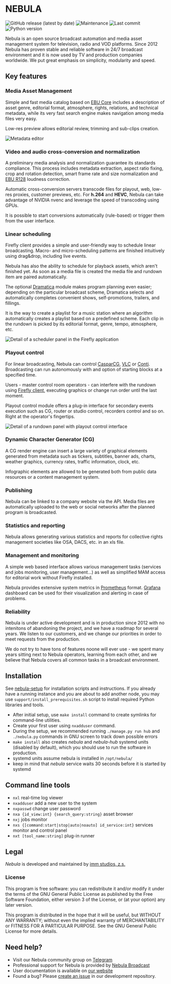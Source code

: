 NEBULA
======

![GitHub release (latest by date)](https://img.shields.io/github/v/release/nebulabroadcast/nebula?style=for-the-badge)
![Maintenance](https://img.shields.io/maintenance/yes/2022?style=for-the-badge)
![Last commit](https://img.shields.io/github/last-commit/immstudios/nebula?style=for-the-badge)
![Python version](https://img.shields.io/badge/python-3.7-blue?style=for-the-badge)

Nebula is an open source broadcast automation and media asset management system for television, radio and VOD platforms.
Since 2012 Nebula has proven stable and reliable software in 24/7 broadcast environment and it is now used by TV and production companies worldwide.
We put great emphasis on simplicity, modularity and speed.

Key features
------------

### Media Asset Management

Simple and fast media catalog based on [EBU&nbsp;Core](https://tech.ebu.ch/MetadataEbuCore) includes a description of asset
genre, editorial format, atmosphere, rights, relations, and technical metadata,
while its very fast search engine makes navigation among media files very easy.

Low-res preview allows editorial review, trimming and sub-clips creation.

![Metadata editor](https://nebulabroadcast.com/static/img/nebula-metadata-editor.webp)

### Video and audio cross-conversion and normalization

A preliminary media analysis and normalization guarantee its standards compliance.
This process includes metadata extraction, aspect ratio fixing, crop and rotation detection,
smart frame rate and size normalization and [EBU R128](https://tech.ebu.ch/docs/r/r128.pdf) loudness correction.

Automatic cross-conversion servers transcode files for playout, web, low-res proxies, customer previews, etc.
For **h.264** and **HEVC**, Nebula can take advantage of NVIDIA nvenc and leverage the speed of transcoding using GPUs.

It is possible to start conversions automatically (rule-based) or trigger them from the user interface.

### Linear scheduling

Firefly client provides a simple and user-friendly way to schedule linear broadcasting.
Macro- and micro-scheduling patterns are finished intuitively using drag&drop, including live events.

Nebula has also the ability to schedule for playback assets, which aren't finished yet.
As soon as a media file is created the media file and rundown item are paired automatically.

The optional [Dramatica](https://github.com/immstudios/dramatica) module makes program planning even easier;
depending on the particular broadcast scheme, Dramatica selects and automatically completes convenient shows, self-promotions, trailers, and fillings.

It is the way to create a playlist for a music station where an algorithm automatically creates a playlist based on a predefined scheme.
Each clip in the rundown is picked by its editorial format, genre, tempo, atmosphere, etc.

![Detail of a scheduler panel in the Firefly application](https://nebulabroadcast.com/static/img/nebula-scheduler.webp)


### Playout control

For linear broadcasting, Nebula can control 
[CasparCG](https://casparcg.com), [VLC](https://videolan.org) or [Conti](https://github.com/immstudios/conti).
Broadcasting can run autonomously with and option of starting blocks at a specified time.

Users - master control room operators - can interfere with the rundown using [Firefly client](https://github.com/nebulabroadcast/firefly),
executing graphics or change run order until the last moment.

Playout control module offers a plug-in interface for secondary events execution such as CG, router or studio control,
recorders control and so on. Right at the operator's fingertips.

![Detail of a rundown panel with playout control interface](https://nebulabroadcast.com/static/img/nebula-playout-control.webp)

### Dynamic Character Generator (CG)

A CG render engine can insert a large variety of graphical elements generated from metadata such as
tickers, subtitles, banner ads, charts, weather graphics, currency rates, traffic information, clock, etc.

Infographic elements are allowed to be generated both from public data resources or a content management system.

### Publishing

Nebula can be linked to a company website via the API.
Media files are automatically uploaded to the web or social networks after the planned program is broadcasted.

### Statistics and reporting

Nebula allows generating various statistics and reports for collective rights management societies like OSA, DACS, etc. in an xls file.

### Management and monitoring

A simple web based interface allows various management tasks (services and jobs monitoring, user management...) as well as simplified MAM access for
editorial work without Firefly installed.

Nebula provides extensive system metrics in [Prometheus](https://prometheus.io) format. [Grafana](https://grafana.com)
dashboard can be used for their visualization and alerting in case of problems.

### Reliability

Nebula is under active development and is in production since 2012 with no intenitons of abandoning the project,
and we have a roadmap for several years. We listen to our customers, and we change our priorities in order to meet
requests from the production.

We do not try to have tons of features noone will ever use - we spent many years sitting next to Nebula operators,
learning from each other, and we believe that Nebula covers all common tasks in a broadcast environment.

Installation
------------

See [nebula-setup](https://github.com/nebulabroadcast/nebula-setup)
for installation scripts and instructions. 
If you already have a running instance and you are about to add another node, 
you may use `support/install_prerequisites.sh` script to install required Python libraries and tools.

 - After initial setup, use `make install` command to create symlinks for command-line utilities.
 - Create your first user using `nxadduser` command.
 - During the setup, we recommended running `./manage.py run hub` and `./nebula.py`
   commands in GNU screen to track down possible errors
 - `make install` also creates *nebula* and *nebula-hub* systemd units (disabled by default),
   which you should use to run the software in production.
 - systemd units assume nebula is installed in `/opt/nebula/`
 - keep in mind that *nebula* service waits 30 seconds before it is started by systemd

Command line tools
------------------

 - `nxl` real-time log viewer
 - `nxadduser` add a new user to the system
 - `nxpasswd` change user password
 - `nxa {id_view:int} {search_query:string}` asset browser
 - `nxj` jobs monitor
 - `nxs {[command:start|stop|auto|noauto] id_service:int}` services monitor and control panel
 - `nxt [tool_name:string]` plug-in runner

  
Legal
-----

*Nebula* is developed and maintained by [imm studios, z.s.](https://imm.cz)

### License

This program is free software: you can redistribute it and/or modify
it under the terms of the GNU General Public License as published by
the Free Software Foundation, either version 3 of the License, or
(at your option) any later version.

This program is distributed in the hope that it will be useful,
but WITHOUT ANY WARRANTY; without even the implied warranty of
MERCHANTABILITY or FITNESS FOR A PARTICULAR PURPOSE.  See the
GNU General Public License for more details.

Need help?
----------

 - Visit our Nebula community group on [Telegram](https://t.me/nebulabroadcast)
 - Professional support for Nebula is provided by [Nebula Broadcast](https://nebulabroadcast.com)
 - User documentation is available on [our website](https://nebulabroadcast.com/doc/nebula)
 - Found a bug? Please [create an issue](https://github.com/immstudios/nebula/issues) in our development repository.
